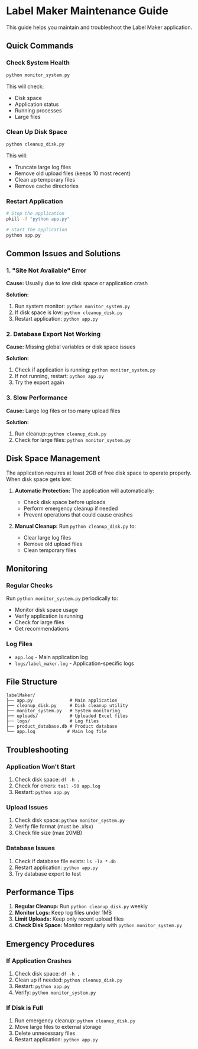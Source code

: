 # Label Maker Maintenance Guide

This guide helps you maintain and troubleshoot the Label Maker application.

## Quick Commands

### Check System Health
```bash
python monitor_system.py
```
This will check:
- Disk space
- Application status
- Running processes
- Large files

### Clean Up Disk Space
```bash
python cleanup_disk.py
```
This will:
- Truncate large log files
- Remove old upload files (keeps 10 most recent)
- Clean up temporary files
- Remove cache directories

### Restart Application
```bash
# Stop the application
pkill -f "python app.py"

# Start the application
python app.py
```

## Common Issues and Solutions

### 1. "Site Not Available" Error

**Cause:** Usually due to low disk space or application crash

**Solution:**
1. Run system monitor: `python monitor_system.py`
2. If disk space is low: `python cleanup_disk.py`
3. Restart application: `python app.py`

### 2. Database Export Not Working

**Cause:** Missing global variables or disk space issues

**Solution:**
1. Check if application is running: `python monitor_system.py`
2. If not running, restart: `python app.py`
3. Try the export again

### 3. Slow Performance

**Cause:** Large log files or too many upload files

**Solution:**
1. Run cleanup: `python cleanup_disk.py`
2. Check for large files: `python monitor_system.py`

## Disk Space Management

The application requires at least 2GB of free disk space to operate properly. When disk space gets low:

1. **Automatic Protection:** The application will automatically:
   - Check disk space before uploads
   - Perform emergency cleanup if needed
   - Prevent operations that could cause crashes

2. **Manual Cleanup:** Run `python cleanup_disk.py` to:
   - Clear large log files
   - Remove old upload files
   - Clean temporary files

## Monitoring

### Regular Checks
Run `python monitor_system.py` periodically to:
- Monitor disk space usage
- Verify application is running
- Check for large files
- Get recommendations

### Log Files
- `app.log` - Main application log
- `logs/label_maker.log` - Application-specific logs

## File Structure

```
labelMaker/
├── app.py              # Main application
├── cleanup_disk.py     # Disk cleanup utility
├── monitor_system.py   # System monitoring
├── uploads/            # Uploaded Excel files
├── logs/               # Log files
├── product_database.db # Product database
└── app.log            # Main log file
```

## Troubleshooting

### Application Won't Start
1. Check disk space: `df -h .`
2. Check for errors: `tail -50 app.log`
3. Restart: `python app.py`

### Upload Issues
1. Check disk space: `python monitor_system.py`
2. Verify file format (must be .xlsx)
3. Check file size (max 20MB)

### Database Issues
1. Check if database file exists: `ls -la *.db`
2. Restart application: `python app.py`
3. Try database export to test

## Performance Tips

1. **Regular Cleanup:** Run `python cleanup_disk.py` weekly
2. **Monitor Logs:** Keep log files under 1MB
3. **Limit Uploads:** Keep only recent upload files
4. **Check Disk Space:** Monitor regularly with `python monitor_system.py`

## Emergency Procedures

### If Application Crashes
1. Check disk space: `df -h .`
2. Clean up if needed: `python cleanup_disk.py`
3. Restart: `python app.py`
4. Verify: `python monitor_system.py`

### If Disk is Full
1. Run emergency cleanup: `python cleanup_disk.py`
2. Move large files to external storage
3. Delete unnecessary files
4. Restart application: `python app.py` 
